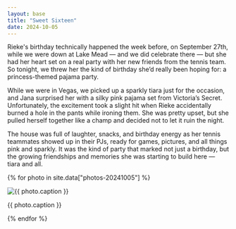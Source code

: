 ```yaml
---
layout: base
title: "Sweet Sixteen"
date: 2024-10-05
---
```


Rieke's birthday technically happened the week before, on September 27th, while we were down at Lake Mead — and we did celebrate there — but she had her heart set on a real party with her new friends from the tennis team. So tonight, we threw her the kind of birthday she’d really been hoping for: a princess-themed pajama party.

While we were in Vegas, we picked up a sparkly tiara just for the occasion, and Jana surprised her with a silky pink pajama set from Victoria’s Secret. Unfortunately, the excitement took a slight hit when Rieke accidentally burned a hole in the pants while ironing them. She was pretty upset, but she pulled herself together like a champ and decided not to let it ruin the night.

The house was full of laughter, snacks, and birthday energy as her tennis teammates showed up in their PJs, ready for games, pictures, and all things pink and sparkly. It was the kind of party that marked not just a birthday, but the growing friendships and memories she was starting to build here — tiara and all.

{% for photo in site.data["photos-20241005"] %}
  <div>
    <img src="{{ site.baseurl }}/photos/{{ photo.file }}" alt="{{ photo.caption }}">
    <p>{{ photo.caption }}</p>
  </div>
{% endfor %}